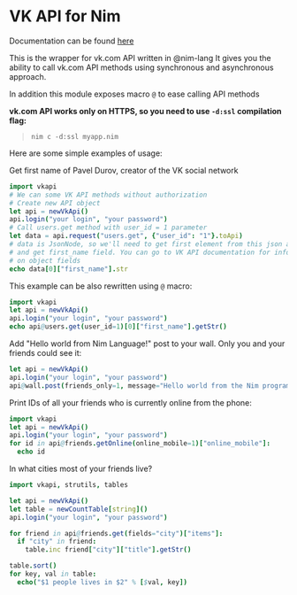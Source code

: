 # VK API for Nim

Documentation can be found [here](https://yardanico.github.io/nimvkapi/)

This is the wrapper for vk.com API written in @nim-lang
It gives you the ability to call vk.com API methods using synchronous and asynchronous approach.

In addition this module exposes macro ``@`` to ease calling API methods

**vk.com API works only on HTTPS, so you need to use `-d:ssl` compilation flag:**
> `nim c -d:ssl myapp.nim`

Here are some simple examples of usage:

Get first name of Pavel Durov, creator of the VK social network
```nim
import vkapi
# We can some VK API methods without authorization
# Create new API object
let api = newVkApi()
api.login("your login", "your password")
# Call users.get method with user_id = 1 parameter
let data = api.request("users.get", {"user_id": "1"}.toApi)
# data is JsonNode, so we'll need to get first element from this json array
# and get first_name field. You can go to VK API documentation for info
# on object fields
echo data[0]["first_name"].str
```

This example can be also rewritten using `@` macro:

```nim
import vkapi
let api = newVkApi()
api.login("your login", "your password")
echo api@users.get(user_id=1)[0]["first_name"].getStr()
```

Add "Hello world from Nim Language!" post to your wall. Only you and your friends could see it:
```nim
let api = newVkApi()
api.login("your login", "your password")
api@wall.post(friends_only=1, message="Hello world from the Nim programming language!")
```

Print IDs of all your friends who is currently online from the phone:
```nim
import vkapi
let api = newVkApi()
api.login("your login", "your password")
for id in api@friends.getOnline(online_mobile=1)["online_mobile"]:
  echo id
```

In what cities most of your friends live?
```nim
import vkapi, strutils, tables

let api = newVkApi()
let table = newCountTable[string]()
api.login("your login", "your password")

for friend in api@friends.get(fields="city")["items"]:
  if "city" in friend:
    table.inc friend["city"]["title"].getStr()

table.sort()
for key, val in table:
  echo("$1 people lives in $2" % [$val, key])
```
